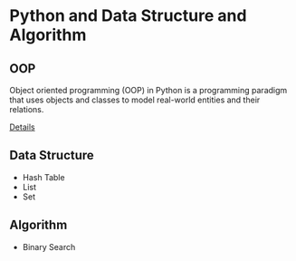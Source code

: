 # Python and Data Structure and Algorithm

## OOP
Object oriented programming (OOP) in Python is a programming paradigm that uses objects and classes to model real-world entities and their relations.

[Details](https://github.com/rkshaon/python-and-data-structure-and-algorithm/tree/master/OOP)

## Data Structure
- Hash Table
- List
- Set

## Algorithm
- Binary Search
